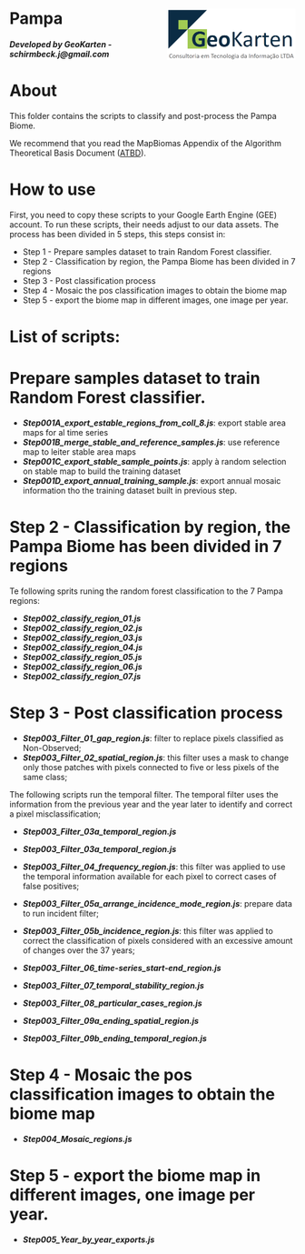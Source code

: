 ﻿<div class="fluid-row" id="header">
    <img src='./misc/logo_geokarten.png' height='90' width='auto' align='right'>
    <h1 class="title toc-ignore">Pampa</h1>
    <h4 class="author"><em>Developed by  GeoKarten - schirmbeck.j@gmail.com</em></h4>
</div>

# About
This folder contains the scripts to classify and post-process the Pampa Biome.
 
We recommend that you read the MapBiomas Appendix of the Algorithm Theoretical Basis Document ([ATBD](https://brasil.mapbiomas.org/wp-content/uploads/sites/4/2023/08/Pampa-Appendix-ATBD-Collection-8_v1_30ago2023.pdf)).

# How to use
First, you need to copy these scripts  to your Google Earth Engine (GEE) account. To run these scripts, their  needs adjust to our data assets.
The process has been divided in 5 steps, this steps consist in:
* Step 1 - Prepare samples dataset to train Random Forest classifier.
* Step 2 - Classification by region, the Pampa Biome has been divided in 7 regions
* Step 3 - Post classification process
* Step 4 - Mosaic the pos classification images to obtain the biome map
* Step 5 - export the biome map in different images, one image per year.
# List of scripts:
# Prepare samples dataset to train Random Forest classifier.
* ***Step001A_export_estable_regions_from_coll_8.js***: export stable area maps for al time series            
* ***Step001B_merge_stable_and_reference_samples.js***: use reference map to leiter stable area maps                
* ***Step001C_export_stable_sample_points.js***: apply à random selection on stable map to build the training dataset                
* ***Step001D_export_annual_training_sample.js***: export annual mosaic information tho the training dataset built in previous step.

# Step 2 - Classification by region, the Pampa Biome has been divided in 7 regions
Te following sprits runing the random forest classification to the 7 Pampa regions:

* ***Step002_classify_region_01.js***                        
* ***Step002_classify_region_02.js***                        
* ***Step002_classify_region_03.js***                        
* ***Step002_classify_region_04.js***                        
* ***Step002_classify_region_05.js***                        
* ***Step002_classify_region_06.js***                        
* ***Step002_classify_region_07.js***                        

# Step 3 - Post classification process

* ***Step003_Filter_01_gap_region.js***: filter to replace pixels classified as Non-Observed;
* ***Step003_Filter_02_spatial_region.js***: this filter uses a mask to change only those patches with pixels connected to five or less pixels of the same class;

The following scripts run the temporal filter. The temporal  filter uses the information from the previous year and the year later to identify and correct a pixel misclassification;
* ***Step003_Filter_03a_temporal_region.js***           
* ***Step003_Filter_03a_temporal_region.js***   

* ***Step003_Filter_04_frequency_region.js***: this filter was applied to use the temporal information available for each pixel to correct cases of false positives;

* ***Step003_Filter_05a_arrange_incidence_mode_region.js***: prepare data to run incident filter;

* ***Step003_Filter_05b_incidence_region.js***: this filter was applied to correct the classification of pixels considered with an excessive amount of changes over the 37 years;

* ***Step003_Filter_06_time-series_start-end_region.js***
* ***Step003_Filter_07_temporal_stability_region.js***
* ***Step003_Filter_08_particular_cases_region.js***
* ***Step003_Filter_09a_ending_spatial_region.js***
* ***Step003_Filter_09b_ending_temporal_region.js***

# Step 4 - Mosaic the pos classification images to obtain the biome map
* ***Step004_Mosaic_regions.js***                      

# Step 5 - export the biome map in different images, one image per year.
* ***Step005_Year_by_year_exports.js***
